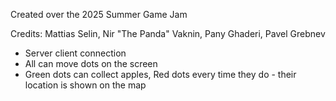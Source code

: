 Created over the 2025 Summer Game Jam

Credits: Mattias Selin, Nir "The Panda" Vaknin, Pany Ghaderi, Pavel Grebnev

- Server client connection
- All can move dots on the screen
- Green dots can collect apples, Red dots every time they do - their location is shown on the map
